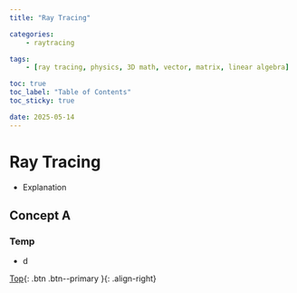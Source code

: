 ```yaml
---
title: "Ray Tracing"

categories:
    - raytracing

tags:
    - [ray tracing, physics, 3D math, vector, matrix, linear algebra]

toc: true
toc_label: "Table of Contents"
toc_sticky: true

date: 2025-05-14
---
```


# Ray Tracing
- Explanation

## Concept A

### Temp
- d


[Top](#){: .btn .btn--primary }{: .align-right}